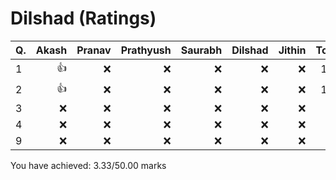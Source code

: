 Dilshad (Ratings)
=================
|Q. |Akash|Pranav|Prathyush|Saurabh|Dilshad|Jithin|Total: |
|:--|----:|-----:|--------:|------:|------:|-----:|------:|
|1  |:+1: |:x:   |:x:      |:x:    |:x:    |:x:   |1.67   |
|2  |:+1: |:x:   |:x:      |:x:    |:x:    |:x:   |1.67   |
|3  |:x:  |:x:   |:x:      |:x:    |:x:    |:x:   |0      |
|4  |:x:  |:x:   |:x:      |:x:    |:x:    |:x:   |0      |
|9  |:x:  |:x:   |:x:      |:x:    |:x:    |:x:   |0      |
You have achieved: 3.33/50.00 marks
